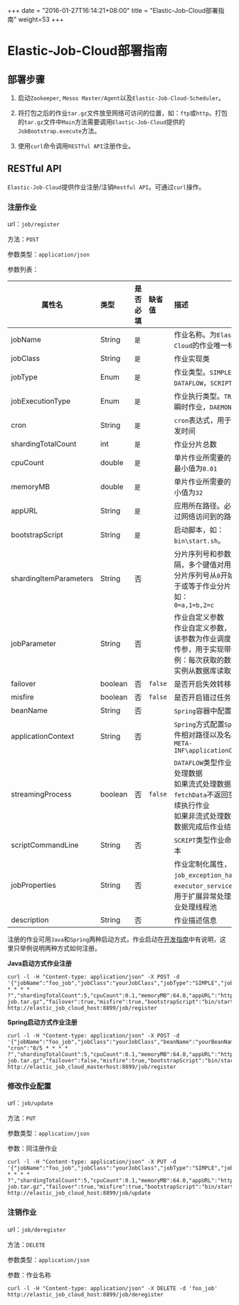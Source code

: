 
+++
date = "2016-01-27T16:14:21+08:00"
title = "Elastic-Job-Cloud部署指南"
weight=53
+++

# Elastic-Job-Cloud部署指南

## 部署步骤

1. 启动`Zookeeper`, `Mesos Master/Agent`以及`Elastic-Job-Cloud-Scheduler`。

2. 将打包之后的作业`tar.gz`文件放至网络可访问的位置，如：`ftp`或`http`。打包的`tar.gz`文件中`Main`方法需要调用`Elastic-Job-Cloud`提供的`JobBootstrap.execute`方法。

3. 使用`curl`命令调用`RESTful API`注册作业。

## RESTful API

`Elastic-Job-Cloud`提供作业注册/注销`Restful API`。可通过`curl`操作。

### 注册作业

url：`job/register`

方法：`POST`

参数类型：`application/json`

参数列表：

| 属性名                              | 类型  |是否必填 | 缺省值 | 描述                                                                              |
| -----------------------------------|:------|:-------|:------|:---------------------------------------------------------------------------------|
|jobName                             |String |`是`    |       | 作业名称。为`Elastic-Job-Cloud`的作业唯一标识                                        |
|jobClass                            |String |`是`    |       | 作业实现类                                                                         |
|jobType                             |Enum   |`是`    |       | 作业类型。`SIMPLE`，`DATAFLOW`，`SCRIPT`                                            |
|jobExecutionType                    |Enum   |`是`    |       | 作业执行类型。`TRANSIENT`为瞬时作业，`DAEMON`为常驻作业                                |
|cron                                |String |`是`    |       | `cron`表达式，用于配置作业触发时间                                                    |
|shardingTotalCount                  |int    |`是`    |       | 作业分片总数                                                                       |
|cpuCount                            |double |`是`    |       | 单片作业所需要的`CPU`数量，最小值为`0.01`                                             |
|memoryMB                            |double |`是`    |       | 单片作业所需要的内存`MB`，最小值为`32`                                                |
|appURL                              |String |`是`    |       | 应用所在路径。必须是可以通过网络访问到的路径                                            |
|bootstrapScript                     |String |`是`    |       | 启动脚本，如：`bin\start.sh`。                                                      |
|shardingItemParameters              |String |否      |       | 分片序列号和参数用等号分隔，多个键值对用逗号分隔<br />分片序列号从`0`开始，不可大于或等于作业分片总数<br />如：<br/>`0=a,1=b,2=c`|
|jobParameter                        |String |否      |       | 作业自定义参数<br />作业自定义参数，可通过传递该参数为作业调度的业务方法传参，用于实现带参数的作业<br />例：每次获取的数据量、作业实例从数据库读取的主键等 |
|failover                            |boolean|否      |`false`| 是否开启失效转移                                                                    |
|misfire                             |boolean|否      |`false`| 是否开启错过任务重新执行                                                             |
|beanName                            |String |否      |       | `Spring`容器中配置的`bean`名称                                                      |
|applicationContext                  |String |否      |       | `Spring`方式配置`Spring`配置文件相对路径以及名称，如：`META-INF\applicationContext.xml`|
|streamingProcess                    |boolean|否      |`false`| `DATAFLOW`类型作业，是否流式处理数据<br />如果流式处理数据, 则`fetchData`不返回空结果将持续执行作业<br />如果非流式处理数据, 则处理数据完成后作业结束<br />|
|scriptCommandLine                   |String |否      |       | `SCRIPT`类型作业命令行执行脚本                                                      |
|jobProperties                       |String |否      |       | 作业定制化属性，目前支持`job_exception_handler`和`executor_service_handler`，用于扩展异常处理和自定义作业处理线程池 |
|description                         |String |否      |       | 作业描述信息                                                                       |

注册的作业可用`Java`和`Spring`两种启动方式，作业启动在[开发指南](../dev_guide/)中有说明，这里只举例说明两种方式如何注册。

**Java启动方式作业注册**

```shell
curl -l -H "Content-type: application/json" -X POST -d 
'{"jobName":"foo_job","jobClass":"yourJobClass","jobType":"SIMPLE","jobExecutionType":"TRANSIENT","cron":"0/5 * * * * ?","shardingTotalCount":5,"cpuCount":0.1,"memoryMB":64.0,"appURL":"http://app_host:8080/foo-job.tar.gz","failover":true,"misfire":true,"bootstrapScript":"bin/start.sh"}' 
http://elastic_job_cloud_host:8899/job/register
```

**Spring启动方式作业注册**

```shell
curl -l -H "Content-type: application/json" -X POST -d 
'{"jobName":"foo_job","jobClass":"yourJobClass","beanName":"yourBeanName","applicationContext":"applicationContext.xml","jobType":"SIMPLE","jobExecutionType":"TRANSIENT",
"cron":"0/5 * * * * ?","shardingTotalCount":5,"cpuCount":0.1,"memoryMB":64.0,"appURL":"http://file_host:8080/foo-job.tar.gz","failover":false,"misfire":true,"bootstrapScript":"bin/start.sh"}' 
http://elastic_job_cloud_masterhost:8899/job/register
```

### 修改作业配置

url：`job/update`

方法：`PUT`

参数类型：`application/json`

参数：同注册作业

```shell
curl -l -H "Content-type: application/json" -X PUT -d 
'{"jobName":"foo_job","jobClass":"yourJobClass","jobType":"SIMPLE","jobExecutionType":"TRANSIENT","cron":"0/5 * * * * ?","shardingTotalCount":5,"cpuCount":0.1,"memoryMB":64.0,"appURL":"http://app_host:8080/foo-job.tar.gz","failover":true,"misfire":true,"bootstrapScript":"bin/start.sh"}' 
http://elastic_job_cloud_host:8899/job/update
```

### 注销作业

url：`job/deregister`

方法：`DELETE`

参数类型：`application/json`

参数：作业名称

```shell
curl -l -H "Content-type: application/json" -X DELETE -d 'foo_job' http://elastic_job_cloud_host:8899/job/deregister
```
